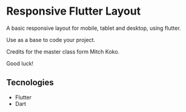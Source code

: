 # Responsive Flutter Layout

A basic responsive layout for mobile, tablet and desktop, using flutter.

Use as a base to code your project.

Credits for the master class form Mitch Koko.

Good luck!

## Tecnologies
  - Flutter
  - Dart

